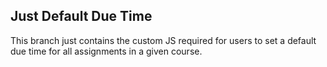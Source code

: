 ## Just Default Due Time

This branch just contains the custom JS required for users to set a default due time for all assignments in a given course. 
